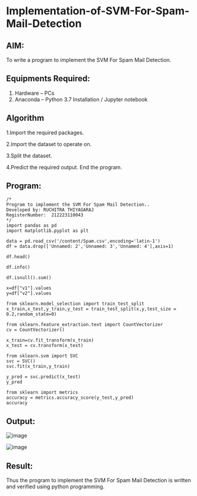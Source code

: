 # Implementation-of-SVM-For-Spam-Mail-Detection

## AIM:
To write a program to implement the SVM For Spam Mail Detection.

## Equipments Required:
1. Hardware – PCs
2. Anaconda – Python 3.7 Installation / Jupyter notebook

## Algorithm
1.Import the required packages.

2.Import the dataset to operate on.

3.Split the dataset.

4.Predict the required output.
End the program.

## Program:
```
/*
Program to implement the SVM For Spam Mail Detection..
Developed by: RUCHITRA THIYAGARAJ
RegisterNumber:  212223110043
*/
import pandas as pd
import matplotlib.pyplot as plt

data = pd.read_csv('/content/Spam.csv',encoding='latin-1')
df = data.drop(['Unnamed: 2','Unnamed: 3','Unnamed: 4'],axis=1)

df.head()

df.info()

df.isnull().sum()

x=df["v1"].values
y=df["v2"].values

from sklearn.model_selection import train_test_split
x_train,x_test,y_train,y_test = train_test_split(x,y,test_size = 0.2,random_state=0)

from sklearn.feature_extraction.text import CountVectorizer
cv = CountVectorizer()

x_train=cv.fit_transform(x_train)
x_test = cv.transform(x_test)

from sklearn.svm import SVC
svc = SVC()
svc.fit(x_train,y_train)

y_pred = svc.predict(x_test)
y_pred

from sklearn import metrics
accuracy = metrics.accuracy_score(y_test,y_pred)
accuracy
```

## Output:
![image](https://github.com/RuchitraThiyagaraj/Implementation-of-SVM-For-Spam-Mail-Detection/assets/154776996/015df7cf-23b6-4013-9138-4945b4312e1f)

![image](https://github.com/RuchitraThiyagaraj/Implementation-of-SVM-For-Spam-Mail-Detection/assets/154776996/eccffac5-54be-4058-881e-942ec9b42188)


## Result:
Thus the program to implement the SVM For Spam Mail Detection is written and verified using python programming.
